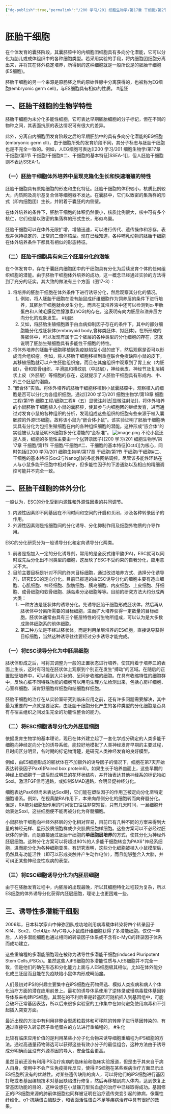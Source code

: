 ```yaml
---
{"dg-publish":true,"permalink":"/200 学习/201 细胞生物学/第17章 干细胞/第2节 胚胎干细胞/胚胎干细胞/","title":"胚胎干细胞","created":"2024-01-29T15:56:11.968+08:00","updated":"2024-01-29T19:51:41.486+08:00"}
---
```


# 胚胎干细胞
在个体发育的囊胚阶段，其囊胚腔中的内细胞团细胞具有多向分化潜能，它可以分化为胎儿或成体组织中的各种细胞类型。若采用实验的手段，将内细胞团细胞分离出来，并将其在体外稳定培养，所得到的这种细胞就是一般所说是的胚胎干细胞(ES细胞)。

胚胎干细胞的另一个来源是原肠胚之后的原始性腺中分离获得的，也被称为EG细胞(embryonic germ cell)，与ES细胞具有相似的性质。 #组胚 
## 一、胚胎干细胞的生物学特性
胚胎干细胞为未分化多能性细胞，它可表达早期胚胎细胞的分子标记，但在不同的物种之间，其表面抗原的表达情况可有很大的差异。

此外，分离自内细胞团发育阶段之后的早期胚胎中的具有多向分化潜能的EG细胞(embryonic germ cll)，由于细胞所处的发育阶段不同，其分子标志与胚胎干细胞也是不完全一致的。例如，人EG细胞可表达[[200 学习/201 细胞生物学/第17章 干细胞/第1节 干细胞/干细胞#二、干细胞的基本特征\|SSEA-1]]，但人胚胎干细胞则不表达SSEA-1。
### （一）胚胎干细胞体外培养中呈现克隆化生长和快速增殖的特性
胚胎干细胞具有原始细胞的形态和生化特征。胚胎干细胞的体积较小，核质比例较大，内质网及高尔基复合体等细胞器不发达。在囊胚中，它们以致密的集落样的形式（即内细胞团）生长，并附着于囊胚的内侧壁。

在体外培养的条件下，胚胎干细胞的体积仍然很小，核质比例很大，核中可有多个核仁，它们也是以致密的集落样的形式生长，形似鸟巢。

胚胎干细胞可以在体外无限扩增，增殖迅速，可以进行传代、遗传操作和冻存，表现并保持稳定的、正常的二倍体核型。现在已经知道，各种哺乳动物的胚胎干细胞在体外培养条件下都具有相似的形态特征。
### （二）胚胎干细胞具有向三个胚层分化的潜能
在个体发育中，存在于囊胚内细胞团中的干细胞具有分化为后续发育个体的任何组织细胞的潜能。由于胚胎干细胞体外培养的成功，这一概念已经通过实验的方法得到了充分的证实。其大致的做法有三个方面（图17-3）：
1. 将培养的胚胎干细胞在体外条件下进行诱导分化，然后观察其分化的情况。
	1. 例如，将人胚胎干细胞在没有胎鼠成纤维细胞作为饲养层的条件下进行培养，其胚胎干细胞就会发生分化，而且在其培养液中还可以检测到α-甲胎蛋白和人绒毛膜促性腺激素(hCG)的存在，这表明有向内胚层和滋养层方向分化的现象发生。 #组胚
	2. 又如，将胚胎生殖细胞置于白血病抑制因子存在的条件下，其中的部分细胞能分化成胚状体(embroyoid body,曾称类胚体、拟胚体)。在所形成的类胚体中，可以发现有属于三个胚层的各种类型的分化细胞的存在，这就说明了胚胎生殖细胞具有多能性干细胞的特性。
2. 将体外培养的胚胎干细胞移植到免疫缺陷型小鼠的皮下，然后观察是否可以形成混合组织瘤。例如，将人胚胎干细胞移植到重症联合免疫缺陷小鼠的皮下，其移植细胞就可以产生胚胎组织瘤，而且在其瘤组织中观察到了胃上皮（内胚层），骨和软骨组织、平滑肌和横纹肌（中胚层），神经表皮、神经节及复层鳞状上皮（外胚层）等细胞的存在，这就提示了人胚胎干细胞具有形成内、中、外三个胚层的潜能。
3. “嵌合体”实验。将体外培养的胚胎干细胞移植到小鼠囊胚腔中，观察植入的细胞是否可以分化为各组织细胞。通过[[200 学习/201 细胞生物学/第18章 细胞工程/第1节 细胞工程/细胞工程#（五）显微注射法\|显微注射法]]，将体外培养的小鼠胚胎干细胞植入小鼠的囊胚腔，使其参与内细胞团的继续发育，进而通过对发育小鼠的各种组织的分析，发现组成这些组织的细胞有些来源于植入囊胚腔的外源ES细胞，故称该小鼠为“嵌合体小鼠”。该实验证明了胚胎干细胞确实具有分化为包括生殖细胞在内的各种组织细胞的潜能。这种形成“嵌合体”的实验被认为是证明ES细胞多分化潜能的“金标准”。
![image.png](https://cdn.jsdelivr.net/gh/Dolan-Lance/Image-Jiang/202401291702750.jpg)
不论小鼠还是人类，细胞的多能性主要由一个<u>以</u>转录因子[[200 学习/201 细胞生物学/第17章 干细胞/第1节 干细胞/干细胞#二、干细胞的基本特征\|Oct4]]为核心，同时包括[[200 学习/201 细胞生物学/第17章 干细胞/第1节 干细胞/干细胞#二、干细胞的基本特征\|Sox2与Nanog]]的多能性网络调控。尽管该多能性环路在人与小鼠多能干细胞中相对保守，但多能性因子的下游通路以及相应的精细调控可能并不完全一致。
## 二、胚胎干细胞的体外分化
一般认为，ESC的分化受到内源性和外源性因素的共同调节。
1. 内源性因素即不同基因在不同时间和空间的开启和关闭，涉及各种转录因子的作用。
2. 外源性因素则是指细胞间的分化诱导、分化抑制作用及细胞外物质的介导作用。 

ESC的分化研究分为一般诱导分化和定向诱导分化两类。
1. 前者是指加入一定的分化诱导剂，常用的是全反式维甲酸(RA)，ESC就可以同时或先后分化出不同类型的细胞，这反映了ESC不受约束的自我分化，应用意义不大。
2. 目前主要目标是针对不同的终末目标细胞，通过改进培养方式、选择分化诱导剂，研究ESC的定向分化。目前已报道的由ESC诱导分化的细胞主要有造血细胞、心肌细胞、神经细胞、脂肪细胞、胰岛细胞、内皮细胞、上皮细胞、肝细胞、成骨细胞和软骨细胞、胰岛素分泌细胞等等。目前的研究方法大约分成两大类：
	1. 一种方法是胚状体的诱导分化。先诱导胚胎干细胞形成胚状体，然后再从胚状体中分离所需要的目标细胞，进而扩大培养获得一定数量的目标细胞。胚状体通常由具有三个胚层特性的衍生物所组成，可以认为是大多数成熟体细胞系的前体细胞。
	2. 第二种方法是不经过胚状体，而是利用单层培养的ES细胞，直接诱导获得目标细胞，当然这种诱导往往要经过分步诱导才能完成。
### （一）将ESC诱导分化为中胚层细胞
胚状体形成之后，可将其调整为一般的正置状态进行培养，使其附着于培养皿的表面上生长，这时有可能在胚状体上观察到个别正在发生“搏动”的区域。在随后的正置贴壁培养中，可以看到大片状的、呈同步收缩的细胞。在具有收缩特性的细胞群中，反映心脏不同特殊功能的细胞可以用电生理方法检测出来，包括心房样细胞、心室样细胞、浦肯野细胞样细胞和结细胞样细胞。

胚胎干细胞的治疗在从实验室研究到临床应用之前，还有许多问题需要解决，其中最为重要的一点就是要证实，由胚胎干细胞分化产生的各种类型的分化细胞是否具有与宿主组织之间发生完全的功能性整合的能力。
### （二）将ESC细胞诱导分化为外胚层细胞
依据发育生物学的基本理论，现已在体外建立起了一套化学成分确定的人类多能干细胞向神经定向分化的诱导系统，能较好地模拟了人类神经发育早期的主要过程，且时间区分明显，各时期的标记物清楚，是研究人类神经发育的良好模型。

例如，由ES细胞形成的胚状体在不加额外的诱导因子的情况下，细胞在第7天开始表达转录因子Pax6(Paired box protein6)。如果生长于培养皿面上，这些早期的神经上皮细胞于一周后形成明显的花环状结构，并开始表达其他神经系的标记物如Soxl。激活FGF信号通路，或抑制SMAD通路，会明显促神经分化。

细胞表达Pax6但尚未表达Soxl时，它们能在塑型因子的作用<u>下</u>被定向分化至特定细胞谱系。例如，在视黄酸RA作用下，本来向颅侧分化的细胞转而向脊髓分化。但是，RA能对细胞起作用的时间窗口往往非常短暂，只有几天时间，一旦细胞开始表达Soxl，这些细胞便不能再被分化为脊髓细胞。

小鼠胚胎干细胞向神经外胚层的分化相对容易，目前已有几种不同的方案来得到大量的神经元样、星形胶质细胞样或少突胶质细胞样细胞。这些方案可以不必经过胚状体的步骤，而是直接通过胚胎干细胞的**单细胞层培养**的方式，使其分化为神经外胚层细胞。这种分化方案可以将超过80%的人多能干细胞转变为PAX6<sup>+</sup>神经系细胞，进而能分化为各种细胞亚类。有研究表明，这些分化细胞被植入小鼠模型后，仍然具有功能活性（即可以形成突触并产生动作电位），而且能够整合入大脑，并可纠正某些神经变性疾病的表型。
### （三）将ESC细胞诱导分化为内胚层细胞
由于在胚胎发育过程中，内胚层的出现最晚，所以其细胞特化过程较为复杂，所以ES细胞的体外诱导分化获得内胚层细胞，理论上也更困难一些。
## 三、诱导性多潜能干细胞
2006年，日本科学家山中伸弥团队成功地利用病毒载体转染将四个转录因子Klf4、Sox2、Oct4及c-MyC导入小鼠成纤维细胞获得了多潜能细胞。仅仅一年后，人的多潜能细胞也通过相同的转录因子体系或不含有c-MyC的转录因子体系而成功建立，

这些重编程的多潜能细胞现在被称为诱导性多潜能干细胞(induced Pluripotent Stem Cells,iPSCs)。虽然这些人iPS细胞的多潜能性质与人ES细胞并不完全一致，但是他们的确在形态和分化能力上面与人ES细胞极其相似，比如在体外能分化成三胚层而且能在免疫缺陷小鼠体内形成畸胎瘤。

人们最初对iPS的兴趣主要集中在iPS细胞在药物筛选、模拟人类疾病和病人个体化治疗方面的潜在应用前景上。最初的诱导体系使用了逆转录或慢病毒载体基因转导体系来构建iPS细胞，其潜在的不利后果是转基因可随机插入到基因组中，可能会破坏正常基因表达，所以后来很多实验室的工作集中在如何避免使用病毒和不引起插入突变方面。

最近出现的方法中有利用非整合型质粒载体和可移除的转座子进行基因转染的，有通过直接导入转录因子重组蛋白的方法进行重编程的。 #生化

比较有临床应用价值的是利用某些小分子化合物来诱导细胞重编程为iPS细胞的方法。通过高通量药物筛选可以获得这些有效小分子的最佳组合，这种方法由于诱导成分明确而且没有外源基因的导入，安全性会更高。

虽然目前还没有利用iPS治疗疾病的临床前和临床实验报道，但是由于其来自于病人自身，使用中不会产生免疫排斥反应，使得iPS细胞在某些疾病治疗方面显示出ES细胞所没有的优越性。对某些遗传缺陷的病人，可以将他们的iPS细胞进行基因打靶或者基因编辑技术对基因缺陷进行修复，然后再移植到病人体内，达到恢复正常基因功能的目的，这种设想在小鼠镰刀型贫血症的治疗中已经取得成功。基因修正的iPS细胞来源的肺前体细胞也同样被证明在治疗遗传突变引起的肺病，像囊性纤维化、α1-抗胰蛋白酶缺乏，和表面活性蛋白不足等疾病治疗中具有很好的效果。
